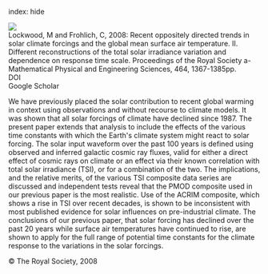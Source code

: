 index: hide

<div class="Citation">
    <div class="Citation-thumb CitationThumb-linked"  data-href="https://doi.org/10.1098/rspa.2007.0347">
      <img src="https://static.claimspace.cloud/climate-study-static/refs/thumbs/8/Lockwood_and_Frohlich_2008-thumb.png" />
    </div>

  <div class="Citation-body">
    <div class="Citation-text">Lockwood, M and Frohlich, C, 2008: Recent oppositely directed trends in solar climate forcings and the global mean surface air temperature. II. Different reconstructions of the total solar irradiance variation and dependence on response time scale. <span class="Article-journal">Proceedings of the Royal Society a-Mathematical Physical and Engineering Sciences, </span><span class="Article-volume">464, </span>1367-1385pp.</div>
    <div class="Citation-links">
      <div class="CitationLink" data-href="https://doi.org/10.1098/rspa.2007.0347">
        <div class="CitationLink-icon CitationLink-Doi"></div>
        <div class="CitationLink-text">DOI</div>
      </div>
      <div class="CitationLink" data-href="https://scholar.google.com/scholar?q=10.1098/rspa.2007.0347">
        <div class="CitationLink-icon CitationLink-Scholar"></div>
        <div class="CitationLink-text">Google Scholar</div>
      </div>
    </div>
  </div>
</div>

We have previously placed the solar contribution to recent global warming in context using observations and without recourse to climate models. It was shown that all solar forcings of climate have declined since 1987. The present paper extends that analysis to include the effects of the various time constants with which the Earth's climate system might react to solar forcing. The solar input waveform over the past 100 years is defined using observed and inferred galactic cosmic ray fluxes, valid for either a direct effect of cosmic rays on climate or an effect via their known correlation with total solar irradiance (TSI), or for a combination of the two. The implications, and the relative merits, of the various TSI composite data series are discussed and independent tests reveal that the PMOD composite used in our previous paper is the most realistic. Use of the ACRIM composite, which shows a rise in TSI over recent decades, is shown to be inconsistent with most published evidence for solar influences on pre-industrial climate. The conclusions of our previous paper, that solar forcing has declined over the past 20 years while surface air temperatures have continued to rise, are shown to apply for the full range of potential time constants for the climate response to the variations in the solar forcings.

<div class="Citation-copy">
&copy; The Royal Society, 2008
</div>